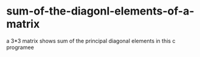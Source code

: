 # sum-of-the-diagonl-elements-of-a-matrix
a 3*3 matrix shows sum of the principal diagonal elements in this c programee
